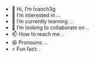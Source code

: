 - 👋 Hi, I’m Ivanch3g
- 👀 I’m interested in ...
- 🌱 I’m currently learning ...
- 💞️ I’m looking to collaborate on ..
- 📫 How to reach me ..
- 😄 Pronouns: ..
- ⚡ Fun fact: .

<!---
Ivanch3g/Ivanch3g is a ✨ special ✨ repository because its `README.md` (this file) appears on your GitHub profile.
You can click the Preview link to take a look at your changes.
--->
